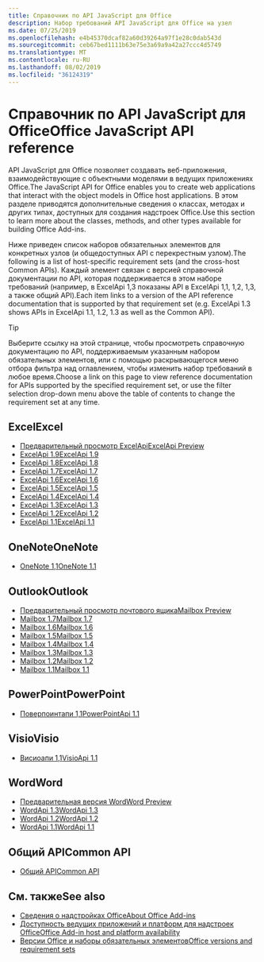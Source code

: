 ```yaml
---
title: Справочник по API JavaScript для Office
description: Набор требований API JavaScript для Office на узел
ms.date: 07/25/2019
ms.openlocfilehash: e4b45370dcaf82a60d39264a97f1e28c0dab543d
ms.sourcegitcommit: ceb67bed1111b63e75e3a69a9a42a27ccc4d5749
ms.translationtype: MT
ms.contentlocale: ru-RU
ms.lasthandoff: 08/02/2019
ms.locfileid: "36124319"
---
```

# <a name="office-javascript-api-reference"></a><span data-ttu-id="a01de-103">Справочник по API JavaScript для Office</span><span class="sxs-lookup"><span data-stu-id="a01de-103">Office JavaScript API reference</span></span>

<span data-ttu-id="a01de-104">API JavaScript для Office позволяет создавать веб-приложения, взаимодействующие с объектными моделями в ведущих приложениях Office.</span><span class="sxs-lookup"><span data-stu-id="a01de-104">The JavaScript API for Office enables you to create web applications that interact with the object models in Office host applications.</span></span> <span data-ttu-id="a01de-105">В этом разделе приводятся дополнительные сведения о классах, методах и других типах, доступных для создания надстроек Office.</span><span class="sxs-lookup"><span data-stu-id="a01de-105">Use this section to learn more about the classes, methods, and other types available for building Office Add-ins.</span></span>

<span data-ttu-id="a01de-106">Ниже приведен список наборов обязательных элементов для конкретных узлов (и общедоступных API с перекрестным узлом).</span><span class="sxs-lookup"><span data-stu-id="a01de-106">The following is a list of host-specific requirement sets (and the cross-host Common APIs).</span></span> <span data-ttu-id="a01de-107">Каждый элемент связан с версией справочной документации по API, которая поддерживается в этом наборе требований (например, в ExcelApi 1,3 показаны API в ExcelApi 1,1, 1,2, 1,3, а также общий API).</span><span class="sxs-lookup"><span data-stu-id="a01de-107">Each item links to a version of the API reference documentation that is supported by that requirement set (e.g. ExcelApi 1.3 shows APIs in ExcelApi 1.1, 1.2, 1.3 as well as the Common API).</span></span>

> [!TIP]
> <span data-ttu-id="a01de-108">Выберите ссылку на этой странице, чтобы просмотреть справочную документацию по API, поддерживаемым указанным набором обязательных элементов, или с помощью раскрывающегося меню отбора фильтра над оглавлением, чтобы изменить набор требований в любое время.</span><span class="sxs-lookup"><span data-stu-id="a01de-108">Choose a link on this page to view reference documentation for APIs supported by the specified requirement set, or use the filter selection drop-down menu above the table of contents to change the requirement set at any time.</span></span>

## <a name="excel"></a><span data-ttu-id="a01de-109">Excel</span><span class="sxs-lookup"><span data-stu-id="a01de-109">Excel</span></span>

- [<span data-ttu-id="a01de-110">Предварительный просмотр ExcelApi</span><span class="sxs-lookup"><span data-stu-id="a01de-110">ExcelApi Preview</span></span>](/javascript/api/excel?view=excel-js-preview)
- [<span data-ttu-id="a01de-111">ExcelApi 1.9</span><span class="sxs-lookup"><span data-stu-id="a01de-111">ExcelApi 1.9</span></span>](/javascript/api/excel?view=excel-js-1.9)
- [<span data-ttu-id="a01de-112">ExcelApi 1.8</span><span class="sxs-lookup"><span data-stu-id="a01de-112">ExcelApi 1.8</span></span>](/javascript/api/excel?view=excel-js-1.8)
- [<span data-ttu-id="a01de-113">ExcelApi 1.7</span><span class="sxs-lookup"><span data-stu-id="a01de-113">ExcelApi 1.7</span></span>](/javascript/api/excel?view=excel-js-1.7)
- [<span data-ttu-id="a01de-114">ExcelApi 1.6</span><span class="sxs-lookup"><span data-stu-id="a01de-114">ExcelApi 1.6</span></span>](/javascript/api/excel?view=excel-js-1.6)
- [<span data-ttu-id="a01de-115">ExcelApi 1.5</span><span class="sxs-lookup"><span data-stu-id="a01de-115">ExcelApi 1.5</span></span>](/javascript/api/excel?view=excel-js-1.5)
- [<span data-ttu-id="a01de-116">ExcelApi 1.4</span><span class="sxs-lookup"><span data-stu-id="a01de-116">ExcelApi 1.4</span></span>](/javascript/api/excel?view=excel-js-1.4)
- [<span data-ttu-id="a01de-117">ExcelApi 1.3</span><span class="sxs-lookup"><span data-stu-id="a01de-117">ExcelApi 1.3</span></span>](/javascript/api/excel?view=excel-js-1.3)
- [<span data-ttu-id="a01de-118">ExcelApi 1.2</span><span class="sxs-lookup"><span data-stu-id="a01de-118">ExcelApi 1.2</span></span>](/javascript/api/excel?view=excel-js-1.2)
- [<span data-ttu-id="a01de-119">ExcelApi 1.1</span><span class="sxs-lookup"><span data-stu-id="a01de-119">ExcelApi 1.1</span></span>](/javascript/api/excel?view=excel-js-1.1)

## <a name="onenote"></a><span data-ttu-id="a01de-120">OneNote</span><span class="sxs-lookup"><span data-stu-id="a01de-120">OneNote</span></span>

- [<span data-ttu-id="a01de-121">OneNote 1,1</span><span class="sxs-lookup"><span data-stu-id="a01de-121">OneNote 1.1</span></span>](/javascript/api/onenote?view=onenote-js-1.1)

## <a name="outlook"></a><span data-ttu-id="a01de-122">Outlook</span><span class="sxs-lookup"><span data-stu-id="a01de-122">Outlook</span></span>

- [<span data-ttu-id="a01de-123">Предварительный просмотр почтового ящика</span><span class="sxs-lookup"><span data-stu-id="a01de-123">Mailbox Preview</span></span>](/javascript/api/outlook?view=outlook-js-preview)
- [<span data-ttu-id="a01de-124">Mailbox 1.7</span><span class="sxs-lookup"><span data-stu-id="a01de-124">Mailbox 1.7</span></span>](/javascript/api/outlook?view=outlook-js-1.7)
- [<span data-ttu-id="a01de-125">Mailbox 1.6</span><span class="sxs-lookup"><span data-stu-id="a01de-125">Mailbox 1.6</span></span>](/javascript/api/outlook?view=outlook-js-1.6)
- [<span data-ttu-id="a01de-126">Mailbox 1.5</span><span class="sxs-lookup"><span data-stu-id="a01de-126">Mailbox 1.5</span></span>](/javascript/api/outlook?view=outlook-js-1.5)
- [<span data-ttu-id="a01de-127">Mailbox 1.4</span><span class="sxs-lookup"><span data-stu-id="a01de-127">Mailbox 1.4</span></span>](/javascript/api/outlook?view=outlook-js-1.4)
- [<span data-ttu-id="a01de-128">Mailbox 1.3</span><span class="sxs-lookup"><span data-stu-id="a01de-128">Mailbox 1.3</span></span>](/javascript/api/outlook?view=outlook-js-1.3)
- [<span data-ttu-id="a01de-129">Mailbox 1.2</span><span class="sxs-lookup"><span data-stu-id="a01de-129">Mailbox 1.2</span></span>](/javascript/api/outlook?view=outlook-js-1.2)
- [<span data-ttu-id="a01de-130">Mailbox 1.1</span><span class="sxs-lookup"><span data-stu-id="a01de-130">Mailbox 1.1</span></span>](/javascript/api/outlook?view=outlook-js-1.1)

## <a name="powerpoint"></a><span data-ttu-id="a01de-131">PowerPoint</span><span class="sxs-lookup"><span data-stu-id="a01de-131">PowerPoint</span></span>

- [<span data-ttu-id="a01de-132">Поверпоинтапи 1,1</span><span class="sxs-lookup"><span data-stu-id="a01de-132">PowerPointApi 1.1</span></span>](/javascript/api/powerpoint?view=powerpoint-js-1.1)

## <a name="visio"></a><span data-ttu-id="a01de-133">Visio</span><span class="sxs-lookup"><span data-stu-id="a01de-133">Visio</span></span>

- [<span data-ttu-id="a01de-134">Висиоапи 1,1</span><span class="sxs-lookup"><span data-stu-id="a01de-134">VisioApi 1.1</span></span>](/javascript/api/visio?view=visio-js-1.1)

## <a name="word"></a><span data-ttu-id="a01de-135">Word</span><span class="sxs-lookup"><span data-stu-id="a01de-135">Word</span></span>

- [<span data-ttu-id="a01de-136">Предварительная версия Word</span><span class="sxs-lookup"><span data-stu-id="a01de-136">Word Preview</span></span>](/javascript/api/word?view=word-js-preview)
- [<span data-ttu-id="a01de-137">WordApi 1.3</span><span class="sxs-lookup"><span data-stu-id="a01de-137">WordApi 1.3</span></span>](/javascript/api/word?view=word-js-1.3)
- [<span data-ttu-id="a01de-138">WordApi 1.2</span><span class="sxs-lookup"><span data-stu-id="a01de-138">WordApi 1.2</span></span>](/javascript/api/word?view=word-js-1.2)
- [<span data-ttu-id="a01de-139">WordApi 1.1</span><span class="sxs-lookup"><span data-stu-id="a01de-139">WordApi 1.1</span></span>](/javascript/api/word?view=word-js-1.1)

## <a name="common-api"></a><span data-ttu-id="a01de-140">Общий API</span><span class="sxs-lookup"><span data-stu-id="a01de-140">Common API</span></span>

- [<span data-ttu-id="a01de-141">Общий API</span><span class="sxs-lookup"><span data-stu-id="a01de-141">Common API</span></span>](/javascript/api/office?view=common-js)

## <a name="see-also"></a><span data-ttu-id="a01de-142">См. также</span><span class="sxs-lookup"><span data-stu-id="a01de-142">See also</span></span>

- [<span data-ttu-id="a01de-143">Сведения о надстройках Office</span><span class="sxs-lookup"><span data-stu-id="a01de-143">About Office Add-ins</span></span>](/office/dev/add-ins/overview)
- [<span data-ttu-id="a01de-144">Доступность ведущих приложений и платформ для надстроек Office</span><span class="sxs-lookup"><span data-stu-id="a01de-144">Office Add-in host and platform availability</span></span>](/office/dev/add-ins/overview/office-add-in-availability)
- [<span data-ttu-id="a01de-145">Версии Office и наборы обязательных элементов</span><span class="sxs-lookup"><span data-stu-id="a01de-145">Office versions and requirement sets</span></span>](/office/dev/add-ins/develop/office-versions-and-requirement-sets)
